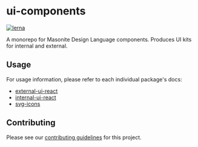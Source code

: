 # ui-components

[![lerna](https://img.shields.io/badge/maintained%20with-lerna-cc00ff.svg)](https://lernajs.io/)

A monorepo for Masonite Design Language components. Produces UI kits for internal and external.

## Usage

For usage information, please refer to each individual package's docs:

+ [external-ui-react](packages/external-ui-react/README.md)
+ [internal-ui-react](packages/internal-ui-react/README.md)
+ [svg-icons](packages/svg-icons/README.md)

## Contributing

Please see our [contributing guidelines](CONTRIBUTING.md) for this project.
